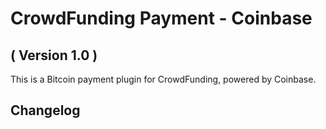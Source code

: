 CrowdFunding Payment - Coinbase
==========================
( Version 1.0 )
--------------------------

This is a Bitcoin payment plugin for CrowdFunding, powered by Coinbase. 

Changelog
---------
